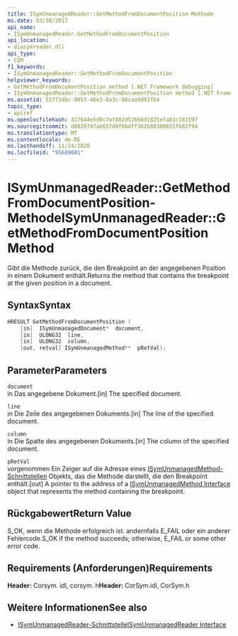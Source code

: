 ```yaml
---
title: ISymUnmanagedReader::GetMethodFromDocumentPosition-Methode
ms.date: 03/30/2017
api_name:
- ISymUnmanagedReader.GetMethodFromDocumentPosition
api_location:
- diasymreader.dll
api_type:
- COM
f1_keywords:
- ISymUnmanagedReader::GetMethodFromDocumentPosition
helpviewer_keywords:
- GetMethodFromDocumentPosition method [.NET Framework debugging]
- ISymUnmanagedReader::GetMethodFromDocumentPosition method [.NET Framework debugging]
ms.assetid: 55773dbc-9053-46e3-8a3c-86caa9d91fb4
topic_type:
- apiref
ms.openlocfilehash: 417644e5d0c7af802d5266bd1825efa83c181597
ms.sourcegitcommit: d8020797a6657d0fbbdff362b80300815f682f94
ms.translationtype: MT
ms.contentlocale: de-DE
ms.lasthandoff: 11/24/2020
ms.locfileid: "95689601"
---
```

# <a name="isymunmanagedreadergetmethodfromdocumentposition-method"></a><span data-ttu-id="30d34-102">ISymUnmanagedReader::GetMethodFromDocumentPosition-Methode</span><span class="sxs-lookup"><span data-stu-id="30d34-102">ISymUnmanagedReader::GetMethodFromDocumentPosition Method</span></span>

<span data-ttu-id="30d34-103">Gibt die Methode zurück, die den Breakpoint an der angegebenen Position in einem Dokument enthält.</span><span class="sxs-lookup"><span data-stu-id="30d34-103">Returns the method that contains the breakpoint at the given position in a document.</span></span>  
  
## <a name="syntax"></a><span data-ttu-id="30d34-104">Syntax</span><span class="sxs-lookup"><span data-stu-id="30d34-104">Syntax</span></span>  
  
```cpp  
HRESULT GetMethodFromDocumentPosition (  
    [in]  ISymUnmanagedDocument*  document,  
    [in]  ULONG32  line,  
    [in]  ULONG32  column,  
    [out, retval] ISymUnmanagedMethod**  pRetVal);  
```  
  
## <a name="parameters"></a><span data-ttu-id="30d34-105">Parameter</span><span class="sxs-lookup"><span data-stu-id="30d34-105">Parameters</span></span>  

 `document`  
 <span data-ttu-id="30d34-106">in Das angegebene Dokument.</span><span class="sxs-lookup"><span data-stu-id="30d34-106">[in] The specified document.</span></span>  
  
 `line`  
 <span data-ttu-id="30d34-107">in Die Zeile des angegebenen Dokuments.</span><span class="sxs-lookup"><span data-stu-id="30d34-107">[in] The line of the specified document.</span></span>  
  
 `column`  
 <span data-ttu-id="30d34-108">in Die Spalte des angegebenen Dokuments.</span><span class="sxs-lookup"><span data-stu-id="30d34-108">[in] The column of the specified document.</span></span>  
  
 `pRetVal`  
 <span data-ttu-id="30d34-109">vorgenommen Ein Zeiger auf die Adresse eines [ISymUnmanagedMethod-Schnittstellen](isymunmanagedmethod-interface.md) Objekts, das die Methode darstellt, die den Breakpoint enthält.</span><span class="sxs-lookup"><span data-stu-id="30d34-109">[out] A pointer to the address of a [ISymUnmanagedMethod Interface](isymunmanagedmethod-interface.md) object that represents the method containing the breakpoint.</span></span>  
  
## <a name="return-value"></a><span data-ttu-id="30d34-110">Rückgabewert</span><span class="sxs-lookup"><span data-stu-id="30d34-110">Return Value</span></span>  

 <span data-ttu-id="30d34-111">S_OK, wenn die Methode erfolgreich ist. andernfalls E_FAIL oder ein anderer Fehlercode.</span><span class="sxs-lookup"><span data-stu-id="30d34-111">S_OK if the method succeeds; otherwise, E_FAIL or some other error code.</span></span>  
  
## <a name="requirements"></a><span data-ttu-id="30d34-112">Requirements (Anforderungen)</span><span class="sxs-lookup"><span data-stu-id="30d34-112">Requirements</span></span>  

 <span data-ttu-id="30d34-113">**Header:** Corsym. idl, corsym. h</span><span class="sxs-lookup"><span data-stu-id="30d34-113">**Header:** CorSym.idl, CorSym.h</span></span>  
  
## <a name="see-also"></a><span data-ttu-id="30d34-114">Weitere Informationen</span><span class="sxs-lookup"><span data-stu-id="30d34-114">See also</span></span>

- [<span data-ttu-id="30d34-115">ISymUnmanagedReader-Schnittstelle</span><span class="sxs-lookup"><span data-stu-id="30d34-115">ISymUnmanagedReader Interface</span></span>](isymunmanagedreader-interface.md)
